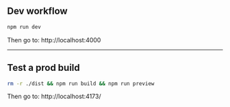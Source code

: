 ## Dev workflow

```sh
npm run dev
```

Then go to: http://localhost:4000

---

## Test a prod build

```sh
rm -r ./dist && npm run build && npm run preview
```

Then go to: http://localhost:4173/
